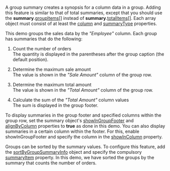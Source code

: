 A group summary  creates a synopsis for a column data in a group. Adding this feature is similar to that of total summaries, except that you should use the **summary**.[groupItems[]](/Documentation/ApiReference/UI_Components/dxDataGrid/Configuration/summary/groupItems/) instead of **summary**.[totalItems[]](/Documentation/ApiReference/UI_Components/dxDataGrid/Configuration/summary/totalItems/). Each array object must consist of at least the [column](/Documentation/ApiReference/UI_Components/dxDataGrid/Configuration/summary/groupItems/#column) and [summaryType](/Documentation/ApiReference/UI_Components/dxDataGrid/Configuration/summary/groupItems/#summaryType) properties.

This demo groups the sales data by the *"Employee"* column. Each group has summaries that do the following:

1. Count the number of orders         
The quantity is displayed in the parentheses  after the group caption (the default position).

1. Determine the maximum sale amount           
The value is shown in the *"Sale Amount"* column of the group row.

1. Determine the maximum total amount           
The value is shown in the *"Total Amount"* column of the group row.

1. Calculate the sum of the *"Total Amount"* column values              
The sum is displayed in the group footer.

To display summaries in the group footer and specified columns within the group row, set the summary object's [showInGroupFooter](/Documentation/ApiReference/UI_Components/dxDataGrid/Configuration/summary/groupItems/#showInGroupFooter) and [alignByColumn](/Documentation/ApiReference/UI_Components/dxDataGrid/Configuration/summary/groupItems/#alignByColumn) properties to **true** as done in this demo. You can also display summaries in a certain column within the footer. For this, enable showInGroupFooter and specify the column in the 
[showInColumn](/Documentation/ApiReference/UI_Components/dxDataGrid/Configuration/summary/groupItems/#showInColumn) property.

Groups can be sorted by the summary values. To configure this feature, add the [sortByGroupSummaryInfo](/Documentation/ApiReference/UI_Components/dxDataGrid/Configuration/sortByGroupSummaryInfo/) object and specify the compulsory [summaryItem](/Documentation/ApiReference/UI_Components/dxDataGrid/Configuration/sortByGroupSummaryInfo/#summaryItem) property. In this demo, we have sorted the groups by the summary that counts the number of  orders. 
